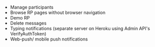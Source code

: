* Manage participants
* Browse RP pages without browser navigation
* Demo RP
* Delete messages
* Typing notifications (separate server on Heroku using Admin API's VerifyAuthToken)
* Web-push/ mobile push notifications
